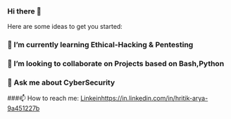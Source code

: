 ### Hi there 👋



Here are some ideas to get you started:
### 🌱 I’m currently learning Ethical-Hacking & Pentesting
### 👯 I’m looking to collaborate on Projects based on Bash,Python
### 💬 Ask me about CyberSecurity
###📫 How to reach me: [Linkein](Linkedin)https://in.linkedin.com/in/hritik-arya-9a451227b
